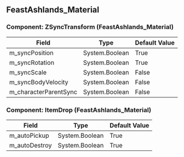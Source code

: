 ## FeastAshlands_Material

### Component: ZSyncTransform (FeastAshlands_Material)

|Field|Type|Default Value|
|-----|----|-------------|
|m_syncPosition|System.Boolean|True|
|m_syncRotation|System.Boolean|True|
|m_syncScale|System.Boolean|False|
|m_syncBodyVelocity|System.Boolean|False|
|m_characterParentSync|System.Boolean|False|

### Component: ItemDrop (FeastAshlands_Material)

|Field|Type|Default Value|
|-----|----|-------------|
|m_autoPickup|System.Boolean|True|
|m_autoDestroy|System.Boolean|True|

